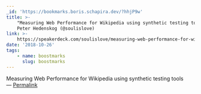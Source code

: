 ```yaml
---
_id: 'https://bookmarks.boris.schapira.dev/?hhjP9w'
title: >-
    "Measuring Web Performance for Wikipedia using synthetic testing tools",
    Peter Hedenskog (@soulislove)
link: >-
    https://speakerdeck.com/soulislove/measuring-web-performance-for-wikipedia-using-synthetic-testing-tools
date: '2018-10-26'
tags:
    - name: boostmarks
      slug: boostmarks
---
```


Measuring Web Performance for Wikipedia using synthetic testing tools
<br>&#8212;
<a href="https://bookmarks.boris.schapira.dev/?hhjP9w" title="Permalink">Permalink</a>
